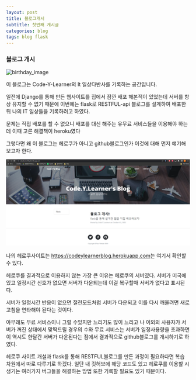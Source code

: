 ```yaml
---
layout: post
title: 블로그개시
subtitle: 첫번째 게시글
categories: blog
tags: blog flask
---
```


### 블로그 개시
![birthday_image](https://media.giphy.com/media/bnhAsd06orx3EkUJ8J/giphy.gif)

이 블로그는 Code-Y-Learner의 It 일상다반사를 기록하는 공간입니다.

일전에 Django를 통해 만든 웹사이트를 집에서 잠깐 배포 해본적이 있었는데 서버를 항상 유지할 수 없기 때문에 이번에는 flask로 RESTFUL-api 블로그를 설계하여 배포한 뒤 나의 IT 일상들을 기록하려고 하였다.

문제는 직접 배포를 할 수 없으니 배포를 대신 해주는 유무료 서비스들을 이용해야 하는데 이때 고른 해결책이 heroku였다

그렇다면 왜 이 블로그는 헤로쿠가 아니고 github블로그인가 이것에 대해 먼저 얘기해보고자 한다.



![blog_image](/assets/images/2022-10-05-firstpost/heroku_blog.PNG "blog_image_file")

나의 헤로쿠사이트는 <https://codeylearnerblog.herokuapp.com>는 여기서 확인할 수 있다.

헤로쿠를 결과적으로 이용하지 않는 가장 큰 이유는 헤로쿠의 서버였다. 서버가 미국에 있고 일정시간 신호가 없으면 서버가 다운되는데 이걸 복구할때 서버가 없다고 표시된다.

서버가 일정시간 반응이 없으면 절전모드처럼 서버가 다운되고 이를 다시 깨울려면 새로고침을 연타해야 된다는 것이다.

아무래도 무료 서비스이니 그럴 수있지만 느리기도 많이 느리고 나 이외의 사용자가 서버가 꺼진 상태에서 맞딱드릴 경우의 수와 무료 서비스는 서버가 일정사용량을 초과하면 이 역시도 한달간 서버가 다운된다는 점에서 결과적으로 github블로그를 개시하기로 하였다.


헤로쿠 사이트 개설과 flask를 통해 RESTFUL블로그를 만든 과정이 필요하다면 복습 차원에서 따로 다루기로 하겠다. 일단 내 깃허브에 해당 코드도 있고 헤로쿠를 이용할 시 생기는 여러가지 버그들을 해결하는 방법 또한 기록할 필요도 있기 때문이다.

